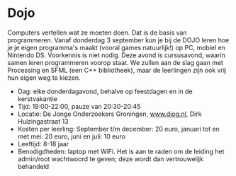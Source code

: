 # Dojo

Computers vertellen wat ze moeten doen. Dat is de basis van programmeren. Vanaf donderdag 3 september kun je bij de DOJO leren hoe je je eigen programma's maakt (vooral games natuurlijk!) op PC, mobiel en Nintendo DS. Voorkennis is niet nodig. Deze avond is cursusavond, waarin samen leren programmeren voorop staat. We zullen aan de slag gaan met Processing en SFML (een C++ bibliotheek), maar de leerlingen zijn ook vrij hun eigen weg te kiezen.

 * Dag: elke donderdagavond, behalve op feestdagen en in de kerstvakantie
 * Tijd: 19:00-22:00, pauze van 20:30-20:45
 * Locatie: De Jonge Onderzoekers Groningen, www.djog.nl, Dirk Huizingastraat 13
 * Kosten per leerling: September t/m december: 20 euro, januari tot en met mei: 20 euro, juni en juli: 10 euro
 * Leeftijd: 8-18 jaar
 * Benodigdheden: laptop met WiFi. Het is aan te raden om de leiding het admin/root wachtwoord te geven; deze wordt dan vertrouwelijk behandeld
